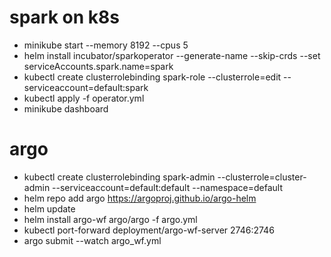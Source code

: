 # spark on k8s

* minikube start --memory 8192 --cpus 5
* helm install incubator/sparkoperator --generate-name --skip-crds --set serviceAccounts.spark.name=spark
* kubectl create clusterrolebinding spark-role --clusterrole=edit --serviceaccount=default:spark
* kubectl apply -f operator.yml
* minikube dashboard


# argo
* kubectl create clusterrolebinding spark-admin --clusterrole=cluster-admin --serviceaccount=default:default --namespace=default
* helm repo add argo https://argoproj.github.io/argo-helm
* helm update
* helm install argo-wf argo/argo -f argo.yml
* kubectl port-forward deployment/argo-wf-server 2746:2746
* argo submit --watch argo_wf.yml




